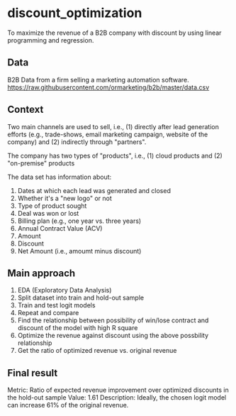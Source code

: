 # discount_optimization
To maximize the revenue of a B2B company with discount by using linear programming and regression.

## Data
B2B Data from a firm selling a marketing automation software. 
https://raw.githubusercontent.com/ormarketing/b2b/master/data.csv

## Context 
Two main channels are used to sell, i.e., (1) directly after lead generation efforts (e.g., trade-shows, email marketing campaign, website of the company) and (2) indirectly through "partners".

The company has two types of "products", i.e., (1) cloud products and (2) "on-premise" products

The data set has information about:
1.   Dates at which each lead was generated and closed
2.   Whether it's a "new logo" or not
3.   Type of product sought
4.   Deal was won or lost
5.   Billing plan (e.g., one year vs. three years)
6.   Annual Contract Value (ACV)
7.   Amount
8.   Discount
9.   Net Amount (i.e., amoumt minus discount)

## Main approach 
1. EDA (Exploratory Data Analysis)
2. Split dataset into train and hold-out sample 
3. Train and test logit models 
3. Repeat and compare 
4. Find the relationship between possibility of win/lose contract and discount of the model with high R square 
5. Optimize the revenue against discount using the above possbility relationship 
6. Get the ratio of optimized revenue vs. original revenue

## Final result 
Metric: Ratio of expected revenue improvement over optimized discounts in the hold-out sample 
Value: 1.61
Description: Ideally, the chosen logit model can increase 61% of the original revenue. 
